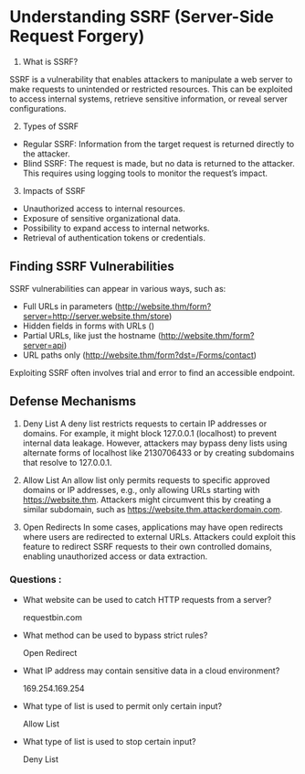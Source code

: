 # Understanding SSRF (Server-Side Request Forgery)

1. What is SSRF?

SSRF is a vulnerability that enables attackers to manipulate a web server to make requests to unintended or restricted resources. This can be exploited to access internal systems, retrieve sensitive information, or reveal server configurations.

2. Types of SSRF

- Regular SSRF: Information from the target request is returned directly to the attacker.
- Blind SSRF: The request is made, but no data is returned to the attacker. This requires using logging tools to monitor the request’s impact.

3. Impacts of SSRF

- Unauthorized access to internal resources.
- Exposure of sensitive organizational data.
- Possibility to expand access to internal networks.
- Retrieval of authentication tokens or credentials.

## Finding SSRF Vulnerabilities
SSRF vulnerabilities can appear in various ways, such as:

- Full URLs in parameters (http://website.thm/form?server=http://server.website.thm/store)
- Hidden fields in forms with URLs (<input type="hidden" name="server" value="http://server.website.thm/store">)
- Partial URLs, like just the hostname (http://website.thm/form?server=api)
- URL paths only (http://website.thm/form?dst=/Forms/contact)

Exploiting SSRF often involves trial and error to find an accessible endpoint.

## Defense Mechanisms
1. Deny List
A deny list restricts requests to certain IP addresses or domains. For example, it might block 127.0.0.1 (localhost) to prevent internal data leakage. However, attackers may bypass deny lists using alternate forms of localhost like 2130706433 or by creating subdomains that resolve to 127.0.0.1.

2. Allow List
An allow list only permits requests to specific approved domains or IP addresses, e.g., only allowing URLs starting with https://website.thm. Attackers might circumvent this by creating a similar subdomain, such as https://website.thm.attackerdomain.com.

3. Open Redirects
In some cases, applications may have open redirects where users are redirected to external URLs. Attackers could exploit this feature to redirect SSRF requests to their own controlled domains, enabling unauthorized access or data extraction.

### Questions : 

- What website can be used to catch HTTP requests from a server?

  requestbin.com

- What method can be used to bypass strict rules?

  Open Redirect

- What IP address may contain sensitive data in a cloud environment?

  169.254.169.254

- What type of list is used to permit only certain input?

  Allow List

- What type of list is used to stop certain input?

  Deny List
  






















